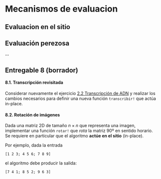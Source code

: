 # Mecanismos de evaluacion

## Evaluacion en el sitio

## Evaluación perezosa

--

## Entregable 8 (borrador)

#### 8.1. Transcripción revisitada

Considerar nuevamente el ejercicio [2.2 Transcripción de ADN](https://mforets.github.io/computacion-cientifica-en-julia/dev/Herramientas/Primeros_pasos_en_Julia/#.1.-Transcripci%C3%B3n-de-ADN) y realizar los cambios necesarios para definir una nueva función `transcribir!` que actúa in-place.

#### 8.2. Rotación de imágenes

Dada una matriz 2D de tamaño $n \times n$ que representa una imagen, implementar una función `rotar!` que *rota* la matriz 90º en sentido horario. Se requiere en particular que el algoritmo **actúe en el sitio** (in-place).

Por ejemplo, dada la entrada 

```@example
[1 2 3; 4 5 6; 7 8 9]
```
el algoritmo debe producir la salida:
```@example
[7 4 1; 8 5 2; 9 6 3]
```

